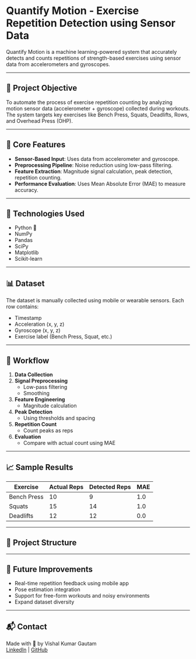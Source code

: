 # Quantify Motion - Exercise Repetition Detection using Sensor Data

Quantify Motion is a machine learning-powered system that accurately detects and counts repetitions of strength-based exercises using sensor data from accelerometers and gyroscopes.

---

## 🚀 Project Objective

To automate the process of exercise repetition counting by analyzing motion sensor data (accelerometer + gyroscope) collected during workouts. The system targets key exercises like Bench Press, Squats, Deadlifts, Rows, and Overhead Press (OHP).

---

## 🧠 Core Features

- **Sensor-Based Input**: Uses data from accelerometer and gyroscope.
- **Preprocessing Pipeline**: Noise reduction using low-pass filtering.
- **Feature Extraction**: Magnitude signal calculation, peak detection, repetition counting.
- **Performance Evaluation**: Uses Mean Absolute Error (MAE) to measure accuracy.

---

## 🧪 Technologies Used

- Python 🐍
- NumPy
- Pandas
- SciPy
- Matplotlib
- Scikit-learn

---

## 📊 Dataset

The dataset is manually collected using mobile or wearable sensors. Each row contains:
- Timestamp
- Acceleration (x, y, z)
- Gyroscope (x, y, z)
- Exercise label (Bench Press, Squat, etc.)

---

## 🔁 Workflow

1. **Data Collection**
2. **Signal Preprocessing**
   - Low-pass filtering
   - Smoothing
3. **Feature Engineering**
   - Magnitude calculation
4. **Peak Detection**
   - Using thresholds and spacing
5. **Repetition Count**
   - Count peaks as reps
6. **Evaluation**
   - Compare with actual count using MAE

---

## 📈 Sample Results

| Exercise       | Actual Reps | Detected Reps | MAE |
|----------------|-------------|---------------|-----|
| Bench Press    | 10          | 9             | 1.0 |
| Squats         | 15          | 14            | 1.0 |
| Deadlifts      | 12          | 12            | 0.0 |

---

## 📂 Project Structure




---

## 🔮 Future Improvements

- Real-time repetition feedback using mobile app
- Pose estimation integration
- Support for free-form workouts and noisy environments
- Expand dataset diversity

---

## 📬 Contact

Made with 💪 by Vishal Kumar Gautam  
[LinkedIn](https://www.linkedin.com/in/vishal0115/) | [GitHub](https://github.com/VishalPSIT)

